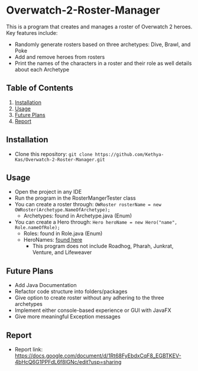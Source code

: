 # Overwatch-2-Roster-Manager

This is a program that creates and manages a roster of Overwatch 2 heroes. Key features include:

- Randomly generate rosters based on three archetypes: Dive, Brawl, and Poke
- Add and remove heroes from rosters
- Print the names of the characters in a roster and their role as well details about each Archetype

## Table of Contents

1. [Installation](#installation)
2. [Usage](#usage)
3. [Future Plans](#future_plans)
4. [Report](#report)

<a name="installation"></a>

## Installation

- Clone this repository: `git clone https://github.com/Kethya-Kas/Overwatch-2-Roster-Manager.git`

<a name="usage"></a>

## Usage

- Open the project in any IDE
- Run the program in the RosterMangerTester class
- You can create a roster through: `OWRoster rosterName = new OWRoster(Archetype.NameOfArchetype);`
  - Archetypes: found in Archetype.java (Enum)
- You can create a Hero through: `Hero heroName = new Hero("name", Role.nameOfRole);`
  - Roles: found in Role.java (Enum)
  - HeroNames: [found here](https://overwatch.blizzard.com/en-us/heroes/)
    - This program does not include Roadhog, Pharah, Junkrat, Venture, and Lifeweaver

<a name="#future_plans"></a>

## Future Plans

- Add Java Documentation
- Refactor code structure into folders/packages
- Give option to create roster without any adhering to the three archetypes
- Implement either console-based experience or GUI with JavaFX
- Give more meaningful Exception messages

<a name = "report"></a>

## Report

- Report link: https://docs.google.com/document/d/1Rt68FyEbdxCqF8_EGBTKEV-4bHcQ6G1PPFdL6f8lGNc/edit?usp=sharing
